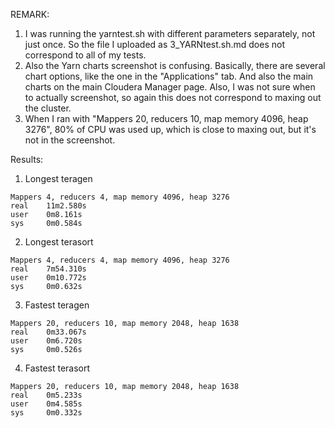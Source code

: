 REMARK:
1. I was running the yarntest.sh with different parameters separately, not just once. So the file I uploaded as 3_YARNtest.sh.md does not correspond to all of my tests.
2. Also the Yarn charts screenshot is confusing. Basically, there are several chart options, like the one in the "Applications" tab. And also the main charts on the main Cloudera Manager page.
Also, I was not sure when to actually screenshot, so again this does not correspond to maxing out the cluster.
3. When I ran with "Mappers 20, reducers 10, map memory 4096, heap 3276", 80% of CPU was used up, which is close to maxing out, but it's not in the screenshot.

Results:
1. Longest teragen
```
Mappers 4, reducers 4, map memory 4096, heap 3276
real    11m2.580s
user    0m8.161s
sys     0m0.584s
```
2. Longest terasort
```
Mappers 4, reducers 4, map memory 4096, heap 3276
real    7m54.310s
user    0m10.772s
sys     0m0.632s
```
3. Fastest teragen
```
Mappers 20, reducers 10, map memory 2048, heap 1638
real    0m33.067s
user    0m6.720s
sys     0m0.526s
```
4. Fastest terasort
```
Mappers 20, reducers 10, map memory 2048, heap 1638
real    0m5.233s
user    0m4.585s
sys     0m0.332s
```